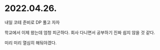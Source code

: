 # 2022.04.26.

내일 코테 준비로 DP 풀고 자자

학교에서 이제 왔는데 엄청 피곤하다. 회사 다니면서 공부하기 진짜 쉽지 않을 것 같다.

미리 미리 열심히 해둬야겠다.